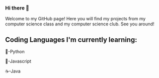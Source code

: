 ### Hi there 👋

Welcome to my GitHub page! Here you will find my projects from my computer science class and my computer science club. See you around!

## Coding Languages I'm currently learning:

🐍-Python

🍵-Javascript

☕️-Java
